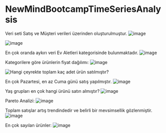 # NewMindBootcampTimeSeriesAnalysis

Veri seti Satış ve Müşteri verileri üzerinden oluşturulmuştur.
![image](https://github.com/user-attachments/assets/1232ca6f-cbb8-4d6f-b943-7fcfe83b3343)

![image](https://github.com/user-attachments/assets/0b61d170-1bf1-4135-880a-16feb7db82ed)

En çok oranda aykırı veri Ev Aletleri kategorisinde bulunmaktadır. 
![image](https://github.com/user-attachments/assets/bb2d3c41-4b02-442e-8f3a-88cfd5ee706a)

Kategorilere göre ürünlerin fiyat dağılımı: 
![image](https://github.com/user-attachments/assets/01e1a081-e2ea-4118-8226-513b8bdb1f37)

![Hangi çeyrekte toplam kaç adet ürün satılmıştır?](https://github.com/user-attachments/assets/4839dfa3-89c9-4c88-b2b9-44e95076e587)

En çok Pazartesi, en az Cuma günü satış yapılmıştır.
![image](https://github.com/user-attachments/assets/ce992137-6d46-48d5-9e18-da57f051bd3f)

Yaş grupları en çok hangi ürünü satın almıştır?
![image](https://github.com/user-attachments/assets/c284b9fc-7850-46b0-980e-cb3ca8e143f9)

Pareto Analizi:
![image](https://github.com/user-attachments/assets/2a096e6c-76c0-449a-a088-2ceebcf08092)

Toplam satışlar artış trendindedir ve belirli bir mevsimsellik gözlenmiştir.
![image](https://github.com/user-attachments/assets/f3e6efa1-dfa5-4de6-a585-8277b9466ab5)

En çok sayılan ürünler: 
![image](https://github.com/user-attachments/assets/adbee03f-001b-4a64-b03e-6a8f85c33691)




